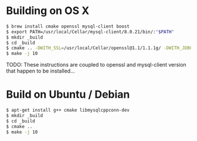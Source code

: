 # Building on OS X

```sh
$ brew install cmake openssl mysql-client boost
$ export PATH=/usr/local/Cellar/mysql-client/8.0.21/bin/:"$PATH"
$ mkdir _build
$ cd _build
$ cmake .. -DWITH_SSL=/usr/local/Cellar/openssl@1.1/1.1.1g/ -DWITH_JDBC=yes
$ make -j 10
```

TODO: These instructions are coupled to openssl and mysql-client version that
happen to be installed...

# Build on Ubuntu / Debian

```sh
$ apt-get install g++ cmake libmysqlcppconn-dev
$ mkdir _build
$ cd _build
$ cmake ..
$ make -j 10
```
